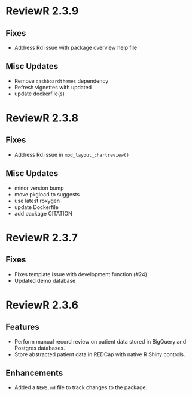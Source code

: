 # ReviewR 2.3.9

## Fixes
* Address Rd issue with package overview help file

## Misc Updates
* Remove `dashboardthemes` dependency
* Refresh vignettes with updated 
* update dockerfile(s)

# ReviewR 2.3.8

## Fixes
* Address Rd issue in `mod_layout_chartreview()`

## Misc Updates

* minor version bump
* move pkgload to suggests
* use latest roxygen
* update Dockerfile
* add package CITATION

# ReviewR 2.3.7

## Fixes
* Fixes template issue with development function (#24)
* Updated demo database

# ReviewR 2.3.6

## Features

* Perform manual record review on patient data stored in BigQuery and Postgres databases.
* Store abstracted patient data in REDCap with native R Shiny controls.

## Enhancements

* Added a `NEWS.md` file to track changes to the package.
